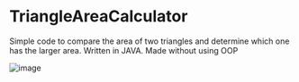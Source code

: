 # TriangleAreaCalculator
Simple code to compare the area of two triangles and determine which one has the larger area. Written in JAVA.
Made without using OOP

![image](https://github.com/gustavocrvlh/TriangleAreaCalculator/assets/85922093/9156edbf-cd99-44c5-afbd-d376b6335922)
